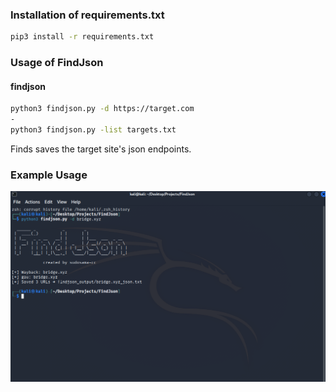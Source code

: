 ### Installation of requirements.txt
```bash
pip3 install -r requirements.txt
```
### Usage of FindJson

#### findjson
```bash
python3 findjson.py -d https://target.com
-
python3 findjson.py -list targets.txt
```
Finds saves the target site's json endpoints.

### Example Usage

![FindJson](findjson.png)
